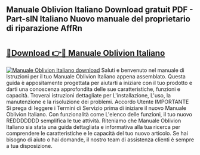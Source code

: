 ## Manuale Oblivion Italiano Download gratuit PDF - Part-slN Italiano Nuovo manuale del proprietario di riparazione AffRn

# <h2><a href="http://dffff8.blite.top/?on=Manuale+Oblivion+Italiano">🔗Download 👉🔴 Manuale Oblivion Italiano</a></h2>

[![Manuale Oblivion Italiano download](https://i.imgur.com/lujVjoI.png)](http://dffff8.blite.top/?on=Manuale+Oblivion+Italiano)
Saluti e benvenuto nel manuale di Istruzioni per il tuo Manuale Oblivion Italiano appena assemblato. Questa guida è appositamente progettata per aiutarti a iniziare con il tuo prodotto e darti una conoscenza approfondita delle sue caratteristiche, funzioni e capacità. Troverai istruzioni dettagliate per L'installazione, L'uso, la manutenzione e la risoluzione dei problemi. Accordo Utente IMPORTANTE Si prega di leggere i Termini di Servizio prima di iniziare il nuovo Manuale Oblivion Italiano. Con funzionalità come L'elenco delle funzioni, il tuo nuovo REDDDDDDD semplifica le tue attività. Riteniamo che Manuale Oblivion Italiano sia stata una guida dettagliata e informativa alla tua ricerca per comprendere le caratteristiche e le capacità del tuo nuovo articolo. Se hai bisogno di aiuto o hai domande, il nostro team di assistenza clienti è sempre a tua disposizione.
